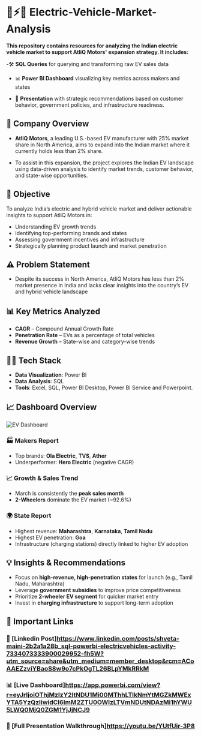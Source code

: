 # 🌱⚡🚗 Electric-Vehicle-Market-Analysis

**This repository contains resources for analyzing the Indian electric vehicle market to support AtliQ Motors' expansion strategy. It includes:**

-🛠️ **SQL Queries**  for querying and transforming raw EV sales data

- 📊 **Power BI Dashboard** visualizing key metrics across makers and states

- 📑 **Presentation** with strategic recommendations based on customer behavior, government policies, and infrastructure readiness.


## 📝 Company Overview

 - **AtliQ Motors**, a leading U.S.-based EV manufacturer with 25% market share in North America, aims to expand into the Indian market where it currently holds less than 2% share.

  - To assist in this expansion, the project explores the Indian EV landscape using data-driven analysis to identify market trends, customer behavior, and state-wise opportunities.


## 🎯 Objective

To analyze India’s electric and hybrid vehicle market and deliver actionable insights to support AtliQ Motors in:

- Understanding EV growth trends
- Identifying top-performing brands and states
- Assessing government incentives and infrastructure
- Strategically planning product launch and market penetration


## ⚠️ Problem Statement

  - Despite its success in North America, AtliQ Motors has less than 2% market presence in India and lacks clear insights into the country’s EV and hybrid vehicle landscape


## 📊 Key Metrics Analyzed

- **CAGR** – Compound Annual Growth Rate
- **Penetration Rate** – EVs as a percentage of total vehicles
- **Revenue Growth** – State-wise and category-wise trends


## 👩‍💻 Tech Stack

- **Data Visualization**: Power BI  
- **Data Analysis**: SQL    
- **Tools**: Excel, SQL, Power BI Desktop, Power BI Service and Powerpoint.


## 📈 Dashboard Overview

![EV Dashboard](https://github.com/user-attachments/assets/f6182df3-3759-446d-825f-d80f46126047)



### 🏭 Makers Report
- Top brands: **Ola Electric**, **TVS**, **Ather**
- Underperformer: **Hero Electric** (negative CAGR)
  
### 📈 Growth & Sales Trend
- March is consistently the **peak sales month**
- **2-Wheelers** dominate the EV market (~92.6%)

### 🌍 State Report
- Highest revenue: **Maharashtra**, **Karnataka**, **Tamil Nadu**
- Highest EV penetration: **Goa**
- Infrastructure (charging stations) directly linked to higher EV adoption


## 💡 Insights & Recommendations

- Focus on **high-revenue, high-penetration states** for launch (e.g., Tamil Nadu, Maharashtra)
- Leverage **government subsidies** to improve price competitiveness
- Prioritize **2-wheeler EV segment** for quicker market entry
- Invest in **charging infrastructure** to support long-term adoption


 ## 🔗 Important Links

  ### 💼 [Linkedin Post]https://www.linkedin.com/posts/shveta-maini-2b2a1a28b_sql-powerbi-electricvehicles-activity-7334073333900029952-fh5W?utm_source=share&utm_medium=member_desktop&rcm=ACoAAEZzviYBaoS8w9o7cPkOgTL26BLpYMkRRkM

  ### 📊 [Live Dashboard]https://app.powerbi.com/view?r=eyJrIjoiOThjMzIzY2ItNDU1Mi00MThhLTlkNmYtMGZkMWExYTA5YzQzIiwidCI6ImM2ZTU0OWIzLTVmNDUtNDAzMi1hYWU5LWQ0MjQ0ZGM1YjJjNCJ9

  ### 🎥 [Full Presentation Walkthrough]https://youtu.be/YUtfUir-3P8













